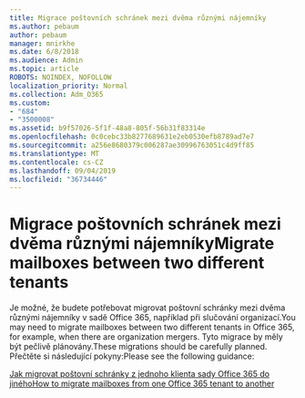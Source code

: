 ```yaml
---
title: Migrace poštovních schránek mezi dvěma různými nájemníky
ms.author: pebaum
author: pebaum
manager: mnirkhe
ms.date: 6/8/2018
ms.audience: Admin
ms.topic: article
ROBOTS: NOINDEX, NOFOLLOW
localization_priority: Normal
ms.collection: Adm_O365
ms.custom:
- "684"
- "3500008"
ms.assetid: b9f57026-5f1f-48a8-805f-56b31f83314e
ms.openlocfilehash: 0c0cebc33b8277689631e2eb0530efb8789ad7e7
ms.sourcegitcommit: a256e8680379c006287ae30996763051c4d9ff85
ms.translationtype: MT
ms.contentlocale: cs-CZ
ms.lasthandoff: 09/04/2019
ms.locfileid: "36734446"
---
```

# <a name="migrate-mailboxes-between-two-different-tenants"></a><span data-ttu-id="fb30a-102">Migrace poštovních schránek mezi dvěma různými nájemníky</span><span class="sxs-lookup"><span data-stu-id="fb30a-102">Migrate mailboxes between two different tenants</span></span>

<span data-ttu-id="fb30a-103">Je možné, že budete potřebovat migrovat poštovní schránky mezi dvěma různými nájemníky v sadě Office 365, například při slučování organizací.</span><span class="sxs-lookup"><span data-stu-id="fb30a-103">You may need to migrate mailboxes between two different tenants in Office 365, for example, when there are organization mergers.</span></span> <span data-ttu-id="fb30a-104">Tyto migrace by měly být pečlivě plánovány.</span><span class="sxs-lookup"><span data-stu-id="fb30a-104">These migrations should be carefully planned.</span></span> <span data-ttu-id="fb30a-105">Přečtěte si následující pokyny:</span><span class="sxs-lookup"><span data-stu-id="fb30a-105">Please see the following guidance:</span></span>
  
[<span data-ttu-id="fb30a-106">Jak migrovat poštovní schránky z jednoho klienta sady Office 365 do jiného</span><span class="sxs-lookup"><span data-stu-id="fb30a-106">How to migrate mailboxes from one Office 365 tenant to another</span></span>](https://docs.microsoft.com/Exchange/mailbox-migration/migrate-mailboxes-across-tenants)
  